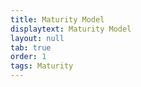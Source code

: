 ```yaml
---
title: Maturity Model
displaytext: Maturity Model
layout: null
tab: true
order: 1
tags: Maturity
---
```

